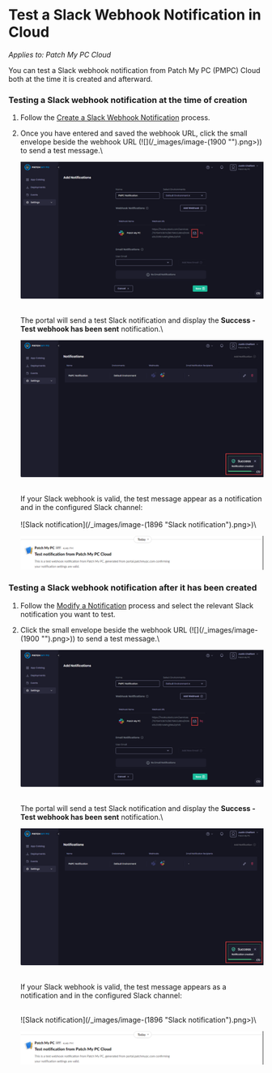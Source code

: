 # Test a Slack Webhook Notification in Cloud

_Applies to: Patch My PC Cloud_

You can test a Slack webhook notification from Patch My PC (PMPC) Cloud both at the time it is created and afterward.

### Testing a Slack webhook notification at the time of creation

1. Follow the [Create a Slack Webhook Notification](../create-a-slack-webhook-notification-in-cloud.md) process.
2.  Once you have entered and saved the webhook URL, click the small envelope beside the webhook URL (![](/_images/image-(1900 "").png>)) to send a test message.\


    ![Clicking the small envelope beside the Webhook URL to send a test message.](/_images/image-(1894).png "Clicking the small envelope beside the Webhook URL to send a test message.")

    \
    The portal will send a test Slack notification and display the **Success - Test webhook has been sent** notification.\


    ![&#x22;Success - Test webhook has been sent&#x22; notification](/_images/image-(1895).png "&#x22;Success - Test webhook has been sent&#x22; notification")

    \
    If your Slack webhook is valid, the test message appear as a notification and in the configured Slack channel:\
    \
    ![Slack notification](/_images/image-(1896 "Slack notification").png>)\


    ![Slack channel notification](/_images/image-(1897).png "Slack channel notification")

### Testing a Slack webhook notification after it has been created

1. Follow the [Modify a Notification](../modify-a-cloud-notification.md) process and select the relevant Slack notification you want to test.
2.  Click the small envelope beside the webhook URL (![](/_images/image-(1900 "").png>)) to send a test message.\


    ![Clicking the small envelope beside the Webhook URL to send a test message.](/_images/image-(1894).png "Clicking the small envelope beside the Webhook URL to send a test message.")

    \
    The portal will send a test Slack notification and display the **Success - Test webhook has been sent** notification.\


    ![&#x22;Success - Test webhook has been sent&#x22; notification](/_images/image-(1895).png "&#x22;Success - Test webhook has been sent&#x22; notification")

    \
    If your Slack webhook is valid, the test message appears as a notification and in the configured Slack channel:

    \
    ![Slack notification](/_images/image-(1896 "Slack notification").png>)\


    ![Slack channel notification](/_images/image-(1897).png "Slack channel notification")
